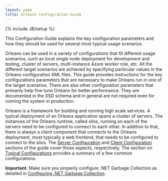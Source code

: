 ```yaml
---
layout: page
title: Orleans Configuration Guide
---
```

{% include JB/setup %}

This Configuration Guide explains the key configuration parameters and how they should be used for several most typical usage scenarios. 

Orleans can be used in a variety of configurations that fit different usage scenarios, such as local single node deployment for development and testing, cluster of servers, multi-instance Azure worker role, etc. All the different target scenarios are achieved by specifying particular values in the Orleans configuration XML files. This guide provides instructions for the key configurations parameters that are necessary to make Orleans run in one of the target scenarios. There are also other configuration parameters that primarily help fine tune Orleans for better performance. They are documented in the XSD schema and in general are not required even for running the system in production.

 Orleans is a framework for building and running high scale services. A typical deployment of an Orleans application spans a cluster of servers. The instances of the Orleans runtime, called silos, running on each of the servers need to be configured to connect to each other. In addition to that, there is always a client component that connects to the Orleans deployment, most typically a web frontend, that needs to be configured to connect to the silos. The [Server Configuration](Server-Configuration) and [Client Configuration](Client-Configuration) sections of the guide cover those aspects, respectively. The section on [Typical Configurations](Typical-Configurations) provides a summary of a few common configurations.

**Important**: Make sure you properly configure .NET Garbage Collection as detailed in [Configuring .NET Garbage Collection](http://dotnet.github.io/orleans/Advanced-Concepts/Configuring-.NET-Garbage-Collection).


